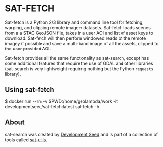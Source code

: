# SAT-FETCH

Sat-fetch is a Python 2/3 library and command line tool for fetching, warping, and clipping remote imagery datasets. Sat-fetch loads scenes from a a STAC GeoJSON file, takes in a user AOI and list of asset keys to download. Sat-fetch will then perform windowed reads of the remote imagey if possible and save a multi-band image of all the assets, clipped to the user provided AOI.

Sat-fetch provides all the same functionality as sat-search, except has some additional features that require the use of GDAL and other libraries (sat-search is very lightweight requiring nothing but the Python `requests` library).


## Using sat-fetch


$ docker run --rm -v $PWD:/home/geolambda/work -it developmentseed/sat-fetch:latest sat-fetch -h


## About
sat-search was created by [Development Seed](<http://developmentseed.org>) and is part of a collection of tools called [sat-utils](https://github.com/sat-utils).
